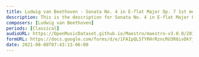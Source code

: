 ```yaml
---
title: Ludwig van Beethoven - Sonata No. 4 in E-flat Major Op. 7 1st mov. (2)
description: This is the description for Sonata No. 4 in E-flat Major Op. 7 1st mov. by Ludwig van Beethoven
composers: [Ludwig van Beethoven]
periods: [Classical]
audioURL: https://OpenMusicDataset.github.io/Maestro/maestro-v3.0.0/2013/ORIG-MIDI_01_7_6_13_Group__MID--AUDIO_02_R1_2013_wav--2.midi
formURL: https://docs.google.com/forms/d/e/1FAIpQLSfYRHrRzncRU3R8ivDkYj_pEGEUmBARXMoRhvEfRyXIPJWVqQ/viewform
date: 2021-08-08T07:43:13-06:00
---
```

